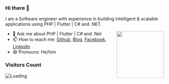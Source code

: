 ### Hi there 👋

I am a Software engineer with experience in building intelligent & scalable applications using PHP | Flutter | C# and .NET.

<img align ="right" src = "https://i.imgur.com/w4pKOQi.jpg" width="150" height="150">

- 💬 Ask me about PHP | Flutter | C# and .Net
- 📫 How to reach me: [Github](https://github.com/etchfoda), [Blog](https://dev.to/hesham_fouda), [Facebook](https://facebook.com/Hesham.AbdoElrazek/), [Linkedin](https://www.linkedin.com/in/hesham-fouda/)
- 😄 Pronouns:  He/him

### Visitors Count
<img align="left" src = "https://profile-counter.glitch.me/etchfoda/count.svg" alt ="Loading">
